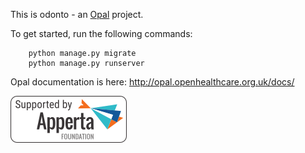 This is odonto - an [Opal](https://github.com/openhealthcare/opal) project.

To get started, run the following commands:

```
    python manage.py migrate
    python manage.py runserver
```

Opal documentation is here: http://opal.openhealthcare.org.uk/docs/

![supported_by_apperta_lores.png](https://github.com/AppertaFoundation/apperta-image-assets/blob/master/supported_by_apperta_lores.png)
